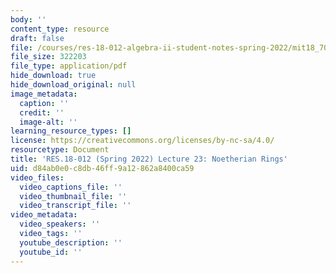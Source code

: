 ```yaml
---
body: ''
content_type: resource
draft: false
file: /courses/res-18-012-algebra-ii-student-notes-spring-2022/mit18_702s22_lec23.pdf
file_size: 322203
file_type: application/pdf
hide_download: true
hide_download_original: null
image_metadata:
  caption: ''
  credit: ''
  image-alt: ''
learning_resource_types: []
license: https://creativecommons.org/licenses/by-nc-sa/4.0/
resourcetype: Document
title: 'RES.18-012 (Spring 2022) Lecture 23: Noetherian Rings'
uid: d84ab0e0-c8db-46ff-9a12-862a8400ca59
video_files:
  video_captions_file: ''
  video_thumbnail_file: ''
  video_transcript_file: ''
video_metadata:
  video_speakers: ''
  video_tags: ''
  youtube_description: ''
  youtube_id: ''
---
```

